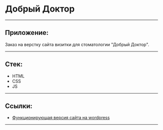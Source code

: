 # Добрый Доктор

***
## Приложение:
Заказ на верстку сайта визитки для стоматологии "Добрый Доктор".
***
## Стек:
  - HTML
  - CSS
  - JS
***
## Ссылки:
  - [Функционирующая версия сайта на wordpress](https://evgeny-belevcev-61.ru/)  
***

